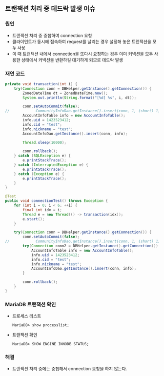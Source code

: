 ## 트랜잭션 처리 중 데드락 발생 이슈

### 원인

* 트랜잭션 처리 중 중첩하여 connection 요청
* 클라이언트가 동시에 접속하여 request를 날리는 경우 설정해 놓은 트랜잭션을 모두 사용
* 이 때 트랜잭션 내에서 connection을 또다시 요청하는 경우 이미 커넥션을 모두 사용한 상태에서 커넥션을 반환하길 대기하게 되므로 데드락 발생



### 재연 코드

```java
private void transaction(int i) {
    try(Connection conn = DBHelper.getInstance().getConnection()) {
        ZonedDateTime dt = ZonedDateTime.now();
        System.out.println(String.format("[%d] %s", i, dt));

        conn.setAutoCommit(false);
//            CommunityInfoDao.getInstance().insert(conn, 1, (short) 1);
        AccountInfoTable info = new AccountInfoTable();
        info.uid = 1423523412;
        info.cid = "test";
        info.nickname = "test";
        AccountInfoDao.getInstance().insert(conn, info);

        Thread.sleep(10000);

        conn.rollback();
    } catch (SQLException e) {
        e.printStackTrace();
    } catch (InterruptedException e) {
        e.printStackTrace();
    } catch (Exception e) {
        e.printStackTrace();
    }
}

@Test
public void connectionTest() throws Exception {
    for (int i = 0; i < 6; ++i) {
        final int idx = i;
        Thread e = new Thread(() -> transaction(idx));
        e.start();
    }

    try(Connection conn = DBHelper.getInstance().getConnection()) {
        conn.setAutoCommit(false);
//            CommunityInfoDao.getInstance().insert(conn, 1, (short) 1);
        try(Connection conn2 = DBHelper.getInstance().getConnection()) {
            AccountInfoTable info = new AccountInfoTable();
            info.uid = 1423523412;
            info.cid = "test";
            info.nickname = "test";
            AccountInfoDao.getInstance().insert(conn, info);
        }

        conn.rollback();
    }
}
```



### MariaDB 트랜잭션 확인

* 프로세스 리스트

  ```mariadb
  MariaDB> show processlist;
  ```

* 트랜잭션 확인

  ```mariadb
  MariaDB> SHOW ENGINE INNODB STATUS;
  ```



### 해결

* 트랜잭션 처리 중에는 중첩해서 connection 요청을 하지 않는다.